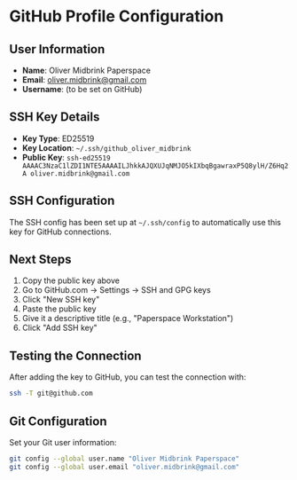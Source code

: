 # GitHub Profile Configuration

## User Information
- **Name**: Oliver Midbrink Paperspace
- **Email**: oliver.midbrink@gmail.com
- **Username**: (to be set on GitHub)

## SSH Key Details
- **Key Type**: ED25519
- **Key Location**: `~/.ssh/github_oliver_midbrink`
- **Public Key**: `ssh-ed25519 AAAAC3NzaC1lZDI1NTE5AAAAILJhkkAJQXUJqNMJO5kIXbqBgawraxP5Q8ylH/Z6Hq2A oliver.midbrink@gmail.com`

## SSH Configuration
The SSH config has been set up at `~/.ssh/config` to automatically use this key for GitHub connections.

## Next Steps
1. Copy the public key above
2. Go to GitHub.com → Settings → SSH and GPG keys
3. Click "New SSH key"
4. Paste the public key
5. Give it a descriptive title (e.g., "Paperspace Workstation")
6. Click "Add SSH key"

## Testing the Connection
After adding the key to GitHub, you can test the connection with:
```bash
ssh -T git@github.com
```

## Git Configuration
Set your Git user information:
```bash
git config --global user.name "Oliver Midbrink Paperspace"
git config --global user.email "oliver.midbrink@gmail.com"
```
